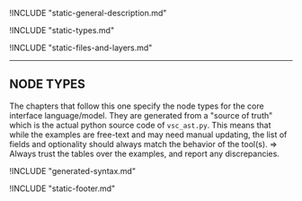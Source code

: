<!-- Features and introduction -->
!INCLUDE "static-general-description.md"

<!-- Types, constraints/ranges, type resolution in namespaces. -->
!INCLUDE "static-types.md"

<!-- Layers concept, VSC File Syntax, semantics and structure -->
!INCLUDE "static-files-and-layers.md"

----

## NODE TYPES

The chapters that follow this one specify the node types for the core interface language/model.  They are generated from a "source of truth" which is the actual python source code of `vsc_ast.py`.  This means that while the examples are free-text and may need manual updating, the list of fields and optionality should always match the behavior of the tool(s).  => Always trust the tables over the examples, and report any discrepancies.

<!-- Syntax specification (generated from source) -->
!INCLUDE "generated-syntax.md"

<!-- End of document -->
!INCLUDE "static-footer.md"
